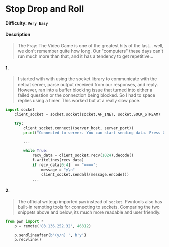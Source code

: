 # Stop Drop and Roll 

#### Difficulty: <code>Very Easy</code>

#### Description
> The Fray: The Video Game is one of the greatest hits of the last... well, we don't remember quite how long. Our "computers" these days can't run much more than that, and it has a tendency to get repetitive...

#### 1.
> I started with with using the socket library to communicate with the netcat server, parse output received from our responses, and reply. However, ran into a buffer blocking issue that turned into either a failed question or the connection being blocked. So I had to space replies using a timer. This worked but at a really slow pace.

``` python
import socket
    client_socket = socket.socket(socket.AF_INET, socket.SOCK_STREAM)

    try:
        client_socket.connect((server_host, server_port))
        print("Connected to server. You can start sending data. Press Ctrl + C to exit.")

        ...

        while True:
            recv_data = client_socket.recv(1024).decode()
            f.writelines(recv_data)
            if recv_data[0:4]  == "====":
                message = "y\n"
                client_socket.sendall(message.encode())
            ...
```

#### 2. 
> The official writeup imported <code>pwn</code> instead of <code>socket</code>. Pwntools also has built-in remoting tools for connecting to sockets. Comparing the two snippets above and below, its much more readable and user friendly.

``` python
from pwn import *
    p = remote('83.136.252.32', 46312)

    p.sendlineafter(b'(y/n) ', b'y')
    p.recvline()
```